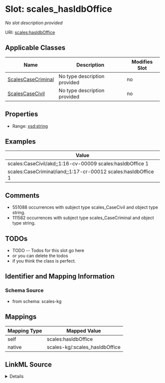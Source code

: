

# Slot: scales_hasIdbOffice


_No slot description provided_





URI: [scales:hasIdbOffice](http://schemas.scales-okn.org/rdf/scales#hasIdbOffice)



<!-- no inheritance hierarchy -->





## Applicable Classes

| Name | Description | Modifies Slot |
| --- | --- | --- |
| [ScalesCaseCriminal](../classes/ScalesCaseCriminal.md) | No type description provided |  no  |
| [ScalesCaseCivil](../classes/ScalesCaseCivil.md) | No type description provided |  no  |







## Properties

* Range: [xsd:string](http://www.w3.org/2001/XMLSchema#string)






## Examples

| Value |
| --- |
| scales:CaseCivil/akd;;1:16-cv-00009 scales:hasIdbOffice 1 |
| scales:CaseCriminal/iand;;1:17-cr-00012 scales:hasIdbOffice 1 |

## Comments

* 551088 occurrences with subject type scales_CaseCivil and object type string.
* 111582 occurrences with subject type scales_CaseCriminal and object type string.

## TODOs

* TODO -- Todos for this slot go here
* or you can delete the todos
* if you think the class is perfect.

## Identifier and Mapping Information







### Schema Source


* from schema: scales-kg




## Mappings

| Mapping Type | Mapped Value |
| ---  | ---  |
| self | scales:hasIdbOffice |
| native | scales-kg/:scales_hasIdbOffice |




## LinkML Source

<details>
```yaml
name: scales_hasIdbOffice
description: No slot description provided
todos:
- TODO -- Todos for this slot go here
- or you can delete the todos
- if you think the class is perfect.
comments:
- 551088 occurrences with subject type scales_CaseCivil and object type string.
- 111582 occurrences with subject type scales_CaseCriminal and object type string.
examples:
- value: scales:CaseCivil/akd;;1:16-cv-00009 scales:hasIdbOffice 1
- value: scales:CaseCriminal/iand;;1:17-cr-00012 scales:hasIdbOffice 1
from_schema: scales-kg
rank: 1000
slot_uri: scales:hasIdbOffice
alias: scales_hasIdbOffice
domain_of:
- scales_CaseCivil
- scales_CaseCriminal
range: string

```
</details>
